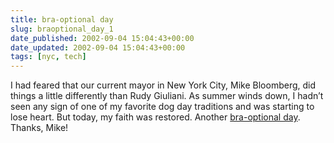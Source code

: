 ```yaml
---
title: bra-optional day
slug: braoptional_day_1
date_published: 2002-09-04 15:04:43+00:00
date_updated: 2002-09-04 15:04:43+00:00
tags: [nyc, tech]
---
```

I had feared that our current mayor in New York City, Mike Bloomberg, did things a little differently than Rudy Giuliani. As summer winds down, I hadn’t seen any sign of one of my favorite dog day traditions and was starting to lose heart. But today, my faith was restored. Another [bra-optional day](/2001/05/braoptional-day.html). Thanks, Mike!
